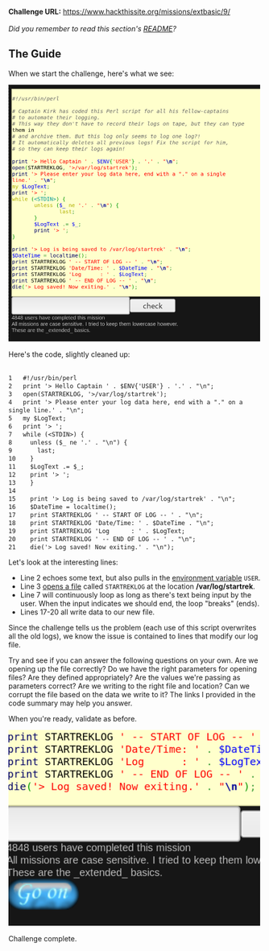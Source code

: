 <b>Challenge URL:</b> https://www.hackthissite.org/missions/extbasic/9/
<br><br>
<i>Did you remember to read this section's <a href="https://github.com/keewenaw/hackthissite-2019/blob/master/Extbasic/README.md">README</a>?</i>

<h2><b>The Guide</b></h2>

When we start the challenge, here's what we see:

<img src="https://github.com/keewenaw/hackthissite-2019/blob/master/Extbasic/screenshots/9start.png" width="500">

Here's the code, slightly cleaned up:
<pre><code>
1   #!/usr/bin/perl
2   print '&#62; Hello Captain ' . $ENV{'USER'} . '.' . "\n";
3   open(STARTREKLOG, '&#62;/var/log/startrek');
4   print '&#62; Please enter your log data here, end with a "." on a single line.' . "\n";
5   my $LogText;
6   print '&#62; ';
7   while (&#60;STDIN&#62;) {
8     unless ($_ ne '.' . "\n") {
9       last;
10    }
11    $LogText .= $_;
12    print '&#62; ';
13    }
14
15    print '&#62; Log is being saved to /var/log/startrek' . "\n";
16    $DateTime = localtime();
17    print STARTREKLOG ' -- START OF LOG -- ' . "\n";
18    print STARTREKLOG 'Date/Time: ' . $DateTime . "\n";
19    print STARTREKLOG 'Log      : ' . $LogText;
20    print STARTREKLOG ' -- END OF LOG -- ' . "\n";
21    die('&#62; Log saved! Now exiting.' . "\n");
</code></pre>

Let's look at the interesting lines:

<ul>
  <li>Line 2 echoes some text, but also pulls in the <a href="https://perldoc.perl.org/Env.html" target="_blank"> environment variable</a> <code>USER</code>.</li>
  <li>Line 3 <a href=https://perldoc.perl.org/functions/open.html" target="_blank">opens a file</a> called <code>STARTREKLOG</code> at the location <b>/var/log/startrek</b>.</li>
  <li>Line 7 will continuously loop as long as there's text being input by the user. When the input indicates we should end, the loop "breaks" (ends).</li>
  <li>Lines 17-20 all write data to our new file.</li>
</ul>

Since the challenge tells us the problem (each use of this script overwrites all the old logs), we know the issue is contained to lines that modify our log file. 

Try and see if you can answer the following questions on your own. Are we opening up the file correctly? Do we have the right parameters for opening files? Are they defined appropriately? Are the values we're passing as parameters correct? Are we writing to the right file and location? Can we corrupt the file based on the data we write to it? The links I provided in the code summary may help you answer.

When you're ready, validate as before.

<img src="https://github.com/keewenaw/hackthissite-2019/blob/master/Extbasic/screenshots/9success.png" width="500">

Challenge complete.
